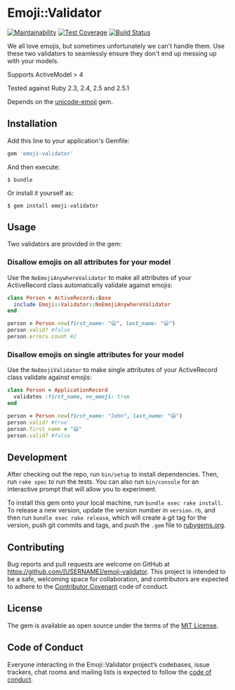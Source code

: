 # Emoji::Validator

[![Maintainability](https://api.codeclimate.com/v1/badges/f8a989a176a6d58701bb/maintainability)](https://codeclimate.com/github/brafales/emoji-validator/maintainability)
[![Test Coverage](https://api.codeclimate.com/v1/badges/f8a989a176a6d58701bb/test_coverage)](https://codeclimate.com/github/brafales/emoji-validator/test_coverage)
[![Build Status](https://travis-ci.org/brafales/emoji-validator.svg?branch=master)](https://travis-ci.org/brafales/emoji-validator)

We all love emojis, but sometimes unfortunately we can't handle them. Use these two validators to seamlessly ensure they don't end up messing up with your models.

Supports ActiveModel > 4

Tested against Ruby 2.3, 2.4, 2.5 and 2.5.1

Depends on the [unicode-emoji](https://rubygems.org/gems/unicode-emoji) gem.

## Installation

Add this line to your application's Gemfile:

```ruby
gem 'emoji-validator'
```

And then execute:

    $ bundle

Or install it yourself as:

    $ gem install emoji-validator

## Usage

Two validators are provided in the gem:

### Disallow emojis on all attributes for your model
Use the `NoEmojiAnywhereValidator` to make all attributes of your ActiveRecord class automatically validate against emojis:
```ruby
class Person < ActiveRecord::Base
  include Emoji::Validator::NoEmojiAnywhereValidator
end

person = Person.new(first_name: "😃", last_name: "😃")
person.valid? #false
person.errors.count #2
```

### Disallow emojis on single attributes for your model
Use the `NoEmojiValidator` to make single attributes of your ActiveRecord class validate against emojis:
```ruby
class Person < ApplicationRecord
  validates :first_name, no_emoji: true
end

person = Person.new(first_name: "John", last_name: "😃")
person.valid? #true
person.first_name = "😃"
person.valid? #false
```

## Development

After checking out the repo, run `bin/setup` to install dependencies. Then, run `rake spec` to run the tests. You can also run `bin/console` for an interactive prompt that will allow you to experiment.

To install this gem onto your local machine, run `bundle exec rake install`. To release a new version, update the version number in `version.rb`, and then run `bundle exec rake release`, which will create a git tag for the version, push git commits and tags, and push the `.gem` file to [rubygems.org](https://rubygems.org).

## Contributing

Bug reports and pull requests are welcome on GitHub at https://github.com/[USERNAME]/emoji-validator. This project is intended to be a safe, welcoming space for collaboration, and contributors are expected to adhere to the [Contributor Covenant](http://contributor-covenant.org) code of conduct.

## License

The gem is available as open source under the terms of the [MIT License](http://opensource.org/licenses/MIT).

## Code of Conduct

Everyone interacting in the Emoji::Validator project’s codebases, issue trackers, chat rooms and mailing lists is expected to follow the [code of conduct](https://github.com/[USERNAME]/emoji-validator/blob/master/CODE_OF_CONDUCT.md).
